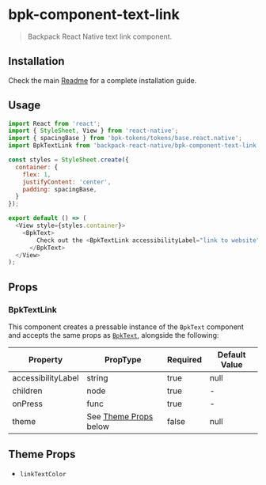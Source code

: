 # bpk-component-text-link

> Backpack React Native text link component.

## Installation

Check the main [Readme](https://github.com/skyscanner/backpack-react-native#usage) for a complete installation guide.

## Usage

```js
import React from 'react';
import { StyleSheet, View } from 'react-native';
import { spacingBase } from 'bpk-tokens/tokens/base.react.native';
import BpkTextLink from 'backpack-react-native/bpk-component-text-link';

const styles = StyleSheet.create({
  container: {
    flex: 1,
    justifyContent: 'center',
    padding: spacingBase,
  }
});

export default () => (
  <View style={styles.container}>
    <BpkText>
        Check out the <BpkTextLink accessibilityLabel="link to website" onPress={() => {}}>website</BpkTextLink>
      </BpkText>
  </View>
);
```

## Props

### BpkTextLink

This component creates a pressable instance of the `BpkText` component and accepts the same props as [`BpkText`](/components/text/?platform=native), alongside the following:

| Property            | PropType                  | Required | Default Value |
| ------------------- | ------------------------- | -------- | ------------- |
| accessibilityLabel  | string                    | true     | null          |
| children            | node                      | true     | -             |
| onPress             | func                      | true     | -             |
| theme               | See [Theme Props](#theme-props) below     | false    | null          |



## Theme Props

* `linkTextColor`